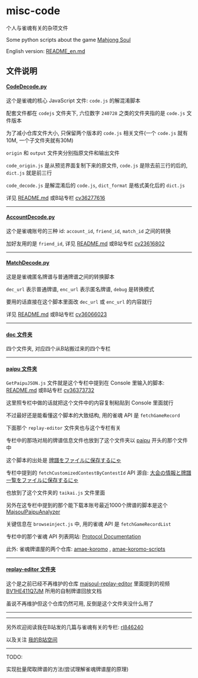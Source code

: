 # misc-code

个人与雀魂有关的杂项文件

Some python scripts about the game [Mahjong Soul](https://en.wikipedia.org/wiki/Mahjong_Soul)

English version: [README_en.md](./README_en.md)

## 文件说明

#### [CodeDecode.py](CodeDecode.py)

这个是雀魂的核心 JavaScript 文件: `code.js` 的解混淆脚本

配套文件都在 `codejs` 文件夹下, 六位数字 `240728` 之类的文件夹指的是 `code.js` 文件版本

为了减小仓库文件大小, 只保留两个版本的 `code.js` 相关文件(一个 `code.js` 就有10M, 一个子文件夹就有30M)

`origin` 和 `output` 文件夹分别指原文件和输出文件

`code_origin.js` 是从预览界面复制下来的原文件, `code.js` 是除去前三行的后的, `dict.js` 就是前三行

`code_decode.js` 是解混淆后的 `code.js`, `dict_format` 是格式美化后的 `dict.js`

详见 [README.md](./doc/codejs文件解混淆/README.md) 或B站专栏 [cv36277616](https://www.bilibili.com/read/cv36277616)

---

#### [AccountDecode.py](AccountDecode.py)

这个是雀魂账号的三种 id: `account_id`, `friend_id`, `match_id` 之间的转换

加好友用的是 `friend_id`, 详见 [README.md](doc/如何通过牌谱链接加好友/README.md) 或B站专栏 [cv23616802](https://www.bilibili.com/read/cv23616802) 

---

#### [MatchDecode.py](MatchDecode.py)

这是是雀魂匿名牌谱与普通牌谱之间的转换脚本

`dec_url` 表示普通牌谱, `enc_url` 表示匿名牌谱, `debug` 是转换模式

要用的话直接在这个脚本里面改 `dec_url` 或 `enc_url` 的内容就行

详见 [README.md](./doc/匿名牌谱与普通牌谱之间的转换/README.md) 或B站专栏 [cv36066023](https://www.bilibili.com/read/cv36066023)

---

#### [doc 文件夹](./doc)

四个文件夹, 对应四个从B站搬过来的四个专栏

---

#### [paipu 文件夹](paipu)

`GetPaipuJSON.js` 文件就是这个专栏中提到在 Console 里输入的脚本: [README.md](./doc/牌谱里面到底记载了什么/README.md) 或B站专栏 [cv36373732](https://www.bilibili.com/read/cv36373732)

这里照专栏中做的话就把这个文件中的内容复制粘贴到 Console 里面就行

不过最好还是能看懂这个脚本的大致结构, 用的雀魂 API 是 `fetchGameRecord`

下面那个 `replay-editor` 文件夹也与这个专栏有关

专栏中的那场对局的牌谱信息文件也放到了这个文件夹以 [paipu](paipu/paipu_210815-6da08e40-2605-42fb-a5e3-f8aa5940362a.json) 开头的那个文件中

这个脚本的出处是 [牌譜をファイルに保存するにゃ](https://wikiwiki.jp/majsoul-api/%E7%89%8C%E8%AD%9C%E3%82%92%E3%83%95%E3%82%A1%E3%82%A4%E3%83%AB%E3%81%AB%E4%BF%9D%E5%AD%98%E3%81%99%E3%82%8B%E3%81%AB%E3%82%83)

专栏中提到的 `fetchCustomizedContestByContestId` API 源自: [大会の情報と牌譜一覧をファイルに保存するにゃ](https://wikiwiki.jp/majsoul-api/%E5%A4%A7%E4%BC%9A%E3%81%AE%E6%83%85%E5%A0%B1%E3%81%A8%E7%89%8C%E8%AD%9C%E4%B8%80%E8%A6%A7%E3%82%92%E3%83%95%E3%82%A1%E3%82%A4%E3%83%AB%E3%81%AB%E4%BF%9D%E5%AD%98%E3%81%99%E3%82%8B%E3%81%AB%E3%82%83)

也放到了这个文件夹的 `taikai.js` 文件里面

另外在这专栏中提到的那个能下载本账号最近1000个牌谱的脚本是这个 [MajsoulPaipuAnalyzer](https://github.com/zyr17/MajsoulPaipuAnalyzer)

关键信息在 `browseinject.js` 中, 用的雀魂 API 是 `fetchGameRecordList`

专栏中的那个雀魂 API 列表网站: [Protocol Documentation](https://wife.awa.moe/mjsoul/api.html)

此外: 雀魂牌谱屋的两个仓库: [amae-koromo](https://github.com/SAPikachu/amae-koromo) , [amae-koromo-scripts](https://github.com/SAPikachu/amae-koromo-scripts)

---

#### [replay-editor 文件夹](replay-editor)

这个是之前已经不再维护的仓库 [majsoul-replay-editor](https://github.com/GrandDawn/majsoul-replay-editor) 里面提到的视频 [BV1HE411Q7JM](https://www.bilibili.com/video/BV1HE411Q7JM) 所用的自制牌谱回放文档

虽说不再维护但这个仓库仍然可用, 反倒是这个文件夹没什么用了

---

---

另外欢迎阅读我在B站发的几篇与雀魂有关的专栏: [rl846240](https://www.bilibili.com/read/readlist/rl846240)

以及关注 [我的B站空间](https://space.bilibili.com/372365985/)

---

TODO:

实现批量爬取牌谱的方法(尝试理解雀魂牌谱屋的原理)
